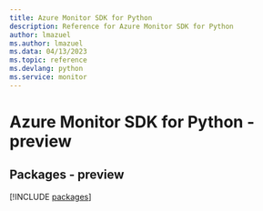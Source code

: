 ```yaml
---
title: Azure Monitor SDK for Python
description: Reference for Azure Monitor SDK for Python
author: lmazuel
ms.author: lmazuel
ms.data: 04/13/2023
ms.topic: reference
ms.devlang: python
ms.service: monitor
---
```

# Azure Monitor SDK for Python - preview
## Packages - preview
[!INCLUDE [packages](monitor-index.md)]